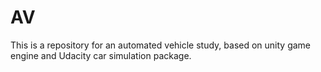 # AV


This is a repository for an automated vehicle study, based on unity game engine and Udacity car simulation package.
